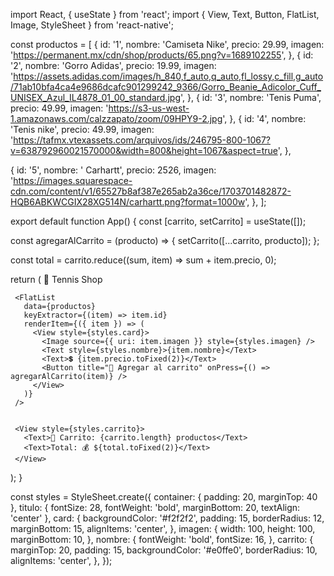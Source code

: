 import React, { useState } from 'react';
import { View, Text, Button, FlatList, Image, StyleSheet } from 'react-native';


const productos = [
 {
   id: '1',
   nombre: 'Camiseta Nike',
   precio: 29.99,
   imagen: 'https://permanent.mx/cdn/shop/products/65.png?v=1689102255',
 },
 {
   id: '2',
   nombre: 'Gorro Adidas',
   precio: 19.99,
   imagen: 'https://assets.adidas.com/images/h_840,f_auto,q_auto,fl_lossy,c_fill,g_auto/71ab10bfa4ca4e9686dcafc901299242_9366/Gorro_Beanie_Adicolor_Cuff_UNISEX_Azul_IL4878_01_00_standard.jpg',
 },
 {
   id: '3',
   nombre: 'Tenis Puma',
   precio: 49.99,
   imagen: 'https://s3-us-west-1.amazonaws.com/calzzapato/zoom/09HPY9-2.jpg',
 },
 {
   id: '4',
   nombre: 'Tenis nike',
   precio: 49.99,
   imagen: 'https://tafmx.vtexassets.com/arquivos/ids/246795-800-1067?v=638792960021570000&width=800&height=1067&aspect=true',
 },

 {
   id: '5',
   nombre: ' Carhartt',
   precio: 2526,
   imagen: 'https://images.squarespace-cdn.com/content/v1/65527b8af387e265ab2a36ce/1703701482872-HQB6ABKWCGIX28XG514N/carhartt.png?format=1000w',
 },
];


export default function App() {
 const [carrito, setCarrito] = useState([]);


 const agregarAlCarrito = (producto) => {
   setCarrito([...carrito, producto]);
 };


 const total = carrito.reduce((sum, item) => sum + item.precio, 0);


 return (
   <View style={styles.container}>
     <Text style={styles.titulo}>👟 Tennis Shop</Text>


     <FlatList
       data={productos}
       keyExtractor={(item) => item.id}
       renderItem={({ item }) => (
         <View style={styles.card}>
           <Image source={{ uri: item.imagen }} style={styles.imagen} />
           <Text style={styles.nombre}>{item.nombre}</Text>
           <Text>💲 {item.precio.toFixed(2)}</Text>
           <Button title="🛒 Agregar al carrito" onPress={() => agregarAlCarrito(item)} />
         </View>
       )}
     />


     <View style={styles.carrito}>
       <Text>🧾 Carrito: {carrito.length} productos</Text>
       <Text>Total: 💰 ${total.toFixed(2)}</Text>
     </View>
   </View>
 );
}


const styles = StyleSheet.create({
 container: { padding: 20, marginTop: 40 },
 titulo: { fontSize: 28, fontWeight: 'bold', marginBottom: 20, textAlign: 'center' },
 card: {
   backgroundColor: '#f2f2f2',
   padding: 15,
   borderRadius: 12,
   marginBottom: 15,
   alignItems: 'center',
 },
 imagen: {
   width: 100,
   height: 100,
   marginBottom: 10,
 },
 nombre: {
   fontWeight: 'bold',
   fontSize: 16,
 },
 carrito: {
   marginTop: 20,
   padding: 15,
   backgroundColor: '#e0ffe0',
   borderRadius: 10,
   alignItems: 'center',
 },
});
